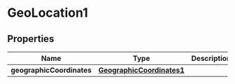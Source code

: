 
# GeoLocation1

## Properties
Name | Type | Description | Notes
------------ | ------------- | ------------- | -------------
**geographicCoordinates** | [**GeographicCoordinates1**](GeographicCoordinates1.md) |  | 



